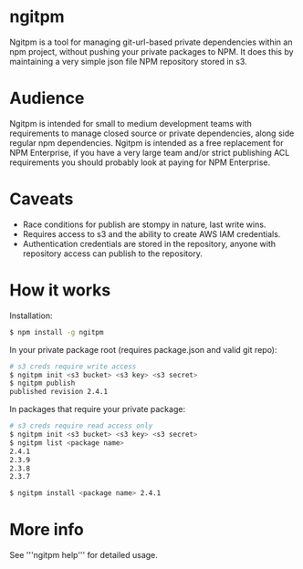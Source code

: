 ngitpm
======

Ngitpm is a tool for managing git-url-based private dependencies within an
npm project, without pushing your private packages to NPM. It does this by 
maintaining a very simple json file NPM repository stored in s3.

Audience
========

Ngitpm is intended for small to medium development teams with requirements
to manage closed source or private dependencies, along side regular npm 
dependencies. Ngitpm is intended as a free replacement for NPM Enterprise, 
if you have a very large team and/or strict publishing ACL requirements you
should probably look at paying for NPM Enterprise.

Caveats
=======

* Race conditions for publish are stompy in nature, last write wins.
* Requires access to s3 and the ability to create AWS IAM credentials.
* Authentication credentials are stored in the repository, anyone with
repository access can publish to the repository.

How it works
============

Installation:

```bash 
$ npm install -g ngitpm
```

In your private package root (requires package.json and valid git repo):

```bash
# s3 creds require write access
$ ngitpm init <s3 bucket> <s3 key> <s3 secret>
$ ngitpm publish
published revision 2.4.1
```


In packages that require your private package:

```bash
# s3 creds require read access only
$ ngitpm init <s3 bucket> <s3 key> <s3 secret>
$ ngitpm list <package name>
2.4.1
2.3.9
2.3.8
2.3.7

$ ngitpm install <package name> 2.4.1
```

More info
=========

See '''ngitpm help''' for detailed usage.

